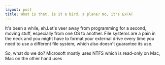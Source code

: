 ```yaml
---
layout: post
title: What is that, is it a bird, a plane? No, it's ExFAT
---
```


It's been a while, eh.Let's veer away from programming for a second, moving stuff, especially from one OS to another. File systems are a pain in the neck and you might have to format your external drive every time you need to use a different file system, which also doesn't guarantee its use.

So, what do we do? Microsoft mostly uses NTFS which is read-only on Mac, Mac on the other hand uses 